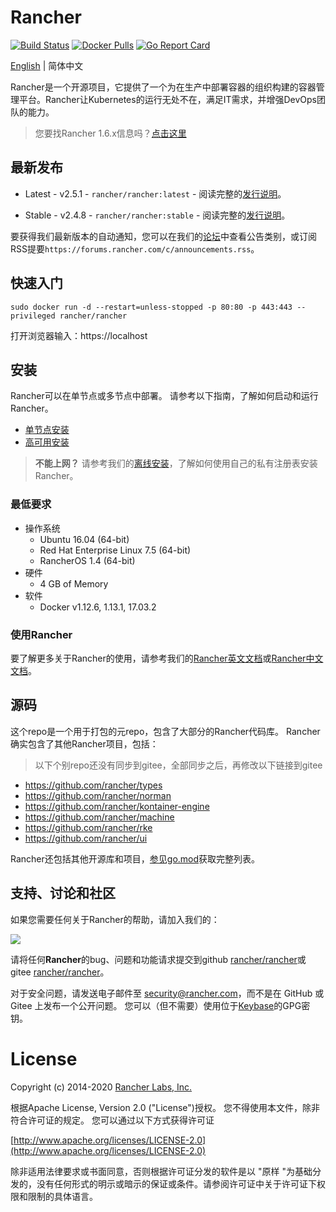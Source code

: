 # Rancher

[![Build Status](https://drone-publish.rancher.io/api/badges/rancher/rancher/status.svg?branch=master)](https://drone-publish.rancher.io/rancher/rancher)
[![Docker Pulls](https://img.shields.io/docker/pulls/rancher/rancher.svg)](https://store.docker.com/community/images/rancher/rancher)
[![Go Report Card](https://goreportcard.com/badge/github.com/rancher/rancher)](https://goreportcard.com/report/github.com/rancher/rancher)

[English](./README.md) | 简体中文

Rancher是一个开源项目，它提供了一个为在生产中部署容器的组织构建的容器管理平台。Rancher让Kubernetes的运行无处不在，满足IT需求，并增强DevOps团队的能力。

> 您要找Rancher 1.6.x信息吗？[点击这里](https://github.com/rancher/rancher/blob/master/README_1_6.md)

## 最新发布

* Latest - v2.5.1 - `rancher/rancher:latest` - 阅读完整的[发行说明](https://github.com/rancher/rancher/releases/tag/v2.5.1)。

* Stable - v2.4.8 - `rancher/rancher:stable` - 阅读完整的[发行说明](https://docs.rancher.cn/docs/rancher2/releases/v2.4.8/)。

要获得我们最新版本的自动通知，您可以在我们的[论坛](http://forums.rancher.com/c/announcements)中查看公告类别，或订阅RSS提要`https://forums.rancher.com/c/announcements.rss`。


## 快速入门

    sudo docker run -d --restart=unless-stopped -p 80:80 -p 443:443 --privileged rancher/rancher

打开浏览器输入：https://localhost

## 安装
Rancher可以在单节点或多节点中部署。 请参考以下指南，了解如何启动和运行Rancher。

* [单节点安装](https://docs.rancher.cn/docs/rancher2/installation/other-installation-methods/single-node-docker/_index/)
* [高可用安装](https://docs.rancher.cn/docs/rancher2/installation/k8s-install/_index/)

> **不能上网？** 请参考我们的[离线安装](https://docs.rancher.cn/docs/rancher2/installation/other-installation-methods/air-gap/_index/)，了解如何使用自己的私有注册表安装Rancher。


### 最低要求

* 操作系统
  * Ubuntu 16.04 (64-bit)
  * Red Hat Enterprise Linux 7.5 (64-bit)
  * RancherOS 1.4 (64-bit)
* 硬件
  * 4 GB of Memory
* 软件
  * Docker v1.12.6, 1.13.1, 17.03.2

### 使用Rancher

要了解更多关于Rancher的使用，请参考我们的[Rancher英文文档](https://rancher.com/docs/rancher/v2.x/en/)或[Rancher中文文档](https://docs.rancher.cn/rancher2/)。

## 源码

这个repo是一个用于打包的元repo，包含了大部分的Rancher代码库。 Rancher确实包含了其他Rancher项目，包括：
> 以下个别repo还没有同步到gitee，全部同步之后，再修改以下链接到gitee

* https://github.com/rancher/types
* https://github.com/rancher/norman
* https://github.com/rancher/kontainer-engine
* https://github.com/rancher/machine
* https://github.com/rancher/rke
* https://github.com/rancher/ui

Rancher还包括其他开源库和项目，[参见go.mod](https://gitee.com/rancher/rancher/blob/master/go.mod)获取完整列表。


## 支持、讨论和社区
如果您需要任何关于Rancher的帮助，请加入我们的：

![](https://tva1.sinaimg.cn/large/0081Kckwgy1gjz8ej3tapj30m808cab4.jpg)


请将任何**Rancher**的bug、问题和功能请求提交到github [rancher/rancher](//github.com/rancher/rancher/issues)或gitee [rancher/rancher](//gitee.com/rancher/rancher/issues)。


对于安全问题，请发送电子邮件至 security@rancher.com，而不是在 GitHub 或Gitee 上发布一个公开问题。 您可以（但不需要）使用位于[Keybase](https://keybase.io/rancher)的GPG密钥。

# License

Copyright (c) 2014-2020 [Rancher Labs, Inc.](http://rancher.com)

根据Apache License, Version 2.0 ("License")授权。
您不得使用本文件，除非符合许可证的规定。
您可以通过以下方式获得许可证

[http://www.apache.org/licenses/LICENSE-2.0](http://www.apache.org/licenses/LICENSE-2.0)

除非适用法律要求或书面同意，否则根据许可证分发的软件是以 "原样 "为基础分发的，没有任何形式的明示或暗示的保证或条件。请参阅许可证中关于许可证下权限和限制的具体语言。
